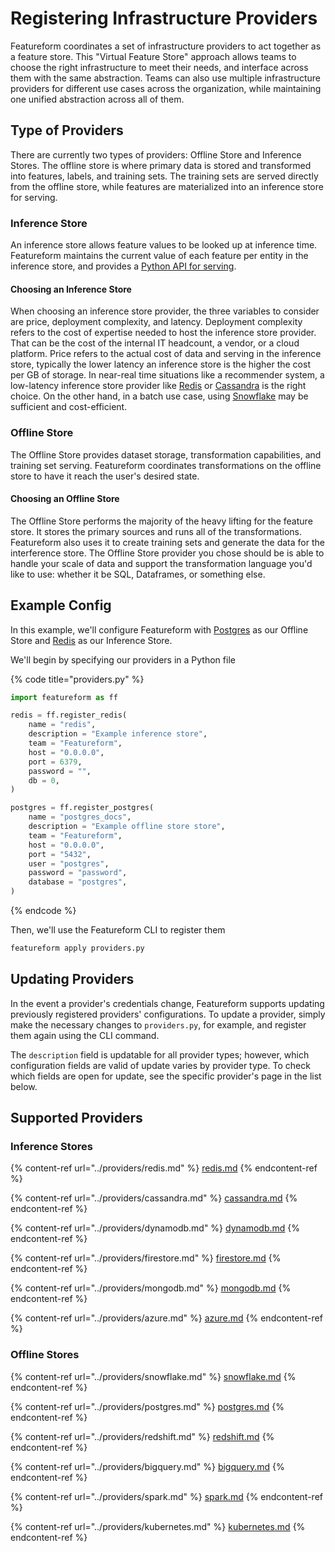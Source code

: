# Registering Infrastructure Providers

Featureform coordinates a set of infrastructure providers to act together as a feature store. This "Virtual Feature Store" approach allows teams to choose the right infrastructure to meet their needs, and interface across them with the same abstraction. Teams can also use multiple infrastructure providers for different use cases across the organization, while maintaining one unified abstraction across all of them.

## Type of Providers

There are currently two types of providers: Offline Store and Inference Stores. The offline store is where primary data is stored and transformed into features, labels, and training sets. The training sets are served directly from the offline store, while features are materialized into an inference store for serving.

### Inference Store

An inference store allows feature values to be looked up at inference time. Featureform maintains the current value of each feature per entity in the inference store, and provides a [Python API for serving](serving-for-inference-and-training.md).

#### Choosing an Inference Store

When choosing an inference store provider, the three variables to consider are price, deployment complexity, and latency. Deployment complexity refers to the cost of expertise needed to host the inference store provider. That can be the cost of the internal IT headcount, a vendor, or a cloud platform. Price refers to the actual cost of data and serving in the inference store, typically the lower latency an inference store is the higher the cost per GB of storage. In near-real time situations like a recommender system, a low-latency inference store provider like [Redis](../providers/redis.md) or [Cassandra](../providers/cassandra.md) is the right choice. On the other hand, in a batch use case, using [Snowflake](../providers/snowflake.md) may be sufficient and cost-efficient.

### Offline Store

The Offline Store provides dataset storage, transformation capabilities, and training set serving. Featureform coordinates transformations on the offline store to have it reach the user's desired state.

#### Choosing an Offline Store

The Offline Store performs the majority of the heavy lifting for the feature store. It stores the primary sources and runs all of the transformations. Featureform also uses it to create training sets and generate the data for the interference store. The Offline Store provider you chose should be is able to handle your scale of data and support the transformation language you'd like to use: whether it be SQL, Dataframes, or something else.

## Example Config

In this example, we'll configure Featureform with [Postgres](../providers/postgres.md) as our Offline Store and [Redis](../providers/redis.md) as our Inference Store.

We'll begin by specifying our providers in a Python file

{% code title="providers.py" %}

```python
import featureform as ff

redis = ff.register_redis(
    name = "redis",
    description = "Example inference store",
    team = "Featureform",
    host = "0.0.0.0",
    port = 6379,
    password = "",
    db = 0,
)

postgres = ff.register_postgres(
    name = "postgres_docs",
    description = "Example offline store store",
    team = "Featureform",
    host = "0.0.0.0",
    port = "5432",
    user = "postgres",
    password = "password",
    database = "postgres",
)
```

{% endcode %}

Then, we'll use the Featureform CLI to register them

```bash
featureform apply providers.py
```

## Updating Providers

In the event a provider's credentials change, Featureform supports updating previously registered providers' configurations. To update a provider, simply make the necessary changes to `providers.py`, for example, and register them again using the CLI command.

The `description` field is updatable for all provider types; however, which configuration fields are valid of update varies by provider type. To check which fields are open for update, see the specific provider's page in the list below.

## Supported Providers

### Inference Stores

{% content-ref url="../providers/redis.md" %}
[redis.md](../providers/redis.md)
{% endcontent-ref %}

{% content-ref url="../providers/cassandra.md" %}
[cassandra.md](../providers/cassandra.md)
{% endcontent-ref %}

{% content-ref url="../providers/dynamodb.md" %}
[dynamodb.md](../providers/dynamodb.md)
{% endcontent-ref %}

{% content-ref url="../providers/firestore.md" %}
[firestore.md](../providers/firestore.md)
{% endcontent-ref %}

{% content-ref url="../providers/mongodb.md" %}
[mongodb.md](../providers/mongodb.md)
{% endcontent-ref %}

{% content-ref url="../providers/azure.md" %}
[azure.md](../providers/azure.md)
{% endcontent-ref %}

### Offline Stores

{% content-ref url="../providers/snowflake.md" %}
[snowflake.md](../providers/snowflake.md)
{% endcontent-ref %}

{% content-ref url="../providers/postgres.md" %}
[postgres.md](../providers/postgres.md)
{% endcontent-ref %}

{% content-ref url="../providers/redshift.md" %}
[redshift.md](../providers/redshift.md)
{% endcontent-ref %}

{% content-ref url="../providers/bigquery.md" %}
[bigquery.md](../providers/bigquery.md)
{% endcontent-ref %}

{% content-ref url="../providers/spark.md" %}
[spark.md](../providers/spark.md)
{% endcontent-ref %}

{% content-ref url="../providers/kubernetes.md" %}
[kubernetes.md](../providers/kubernetes.md)
{% endcontent-ref %}
